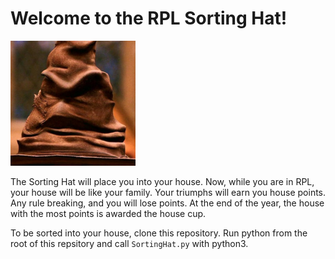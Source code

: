 # Welcome to the RPL Sorting Hat!

<img src="/assets/theHat.jpeg" alt="Drawing" style="width: 200px;"/>

The Sorting Hat will place you into your house.
Now, while you are in RPL, your house will be like your family. Your triumphs will earn you house points. Any rule breaking, and you will lose points. At the end of the year, the house with the most points is awarded the house cup.

To be sorted into your house, clone this repository. Run python from the root of this repsitory and call `SortingHat.py` with python3.
